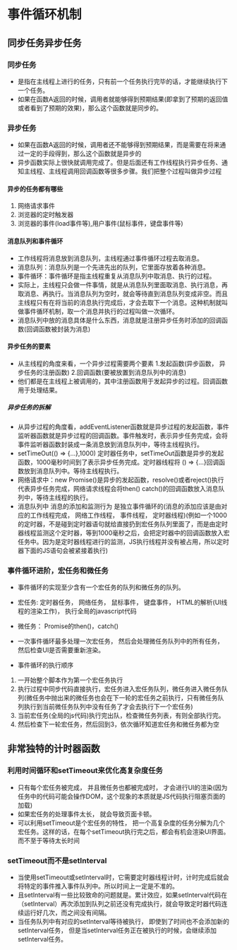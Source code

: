 <!--
 * @Author: xujie 1607526161@qq.com
 * @Date: 2022-04-22 13:10:58
 * @LastEditors: xujie 1607526161@qq.com
 * @FilePath: \HTML-CSS-Javascript-\JAVAScript+ES6\JavaScript\浏览器渲染页面的过程.md\事件循环机制.md
 * @Description: 
-->
# 事件循环机制

## 同步任务异步任务

### 同步任务

* 是指在主线程上进行的任务，只有前一个任务执行完毕的话，才能继续执行下一个任务。
* 如果在函数A返回的时候，调用者就能够得到预期结果(即拿到了预期的返回值或者看到了预期的效果)，那么这个函数就是同步的。

### 异步任务

* 如果在函数A返回的时候，调用者还不能够得到预期结果，而是需要在将来通过一定的手段得到，那么这个函数就是异步的
* 异步函数实际上很快就调用完成了。但是后面还有工作线程执行异步任务、通知主线程、主线程调用回调函数等很多步骤。我们把整个过程叫做异步过程

#### 异步的任务都有哪些

1. 网络请求事件
2. 浏览器的定时触发器
3. 浏览器的事件(load事件等),用户事件(鼠标事件，键盘事件等)

#### 消息队列和事件循环

* 工作线程将消息放到消息队列，主线程通过事件循环过程去取消息。
* 消息队列：消息队列是一个先进先出的队列，它里面存放着各种消息。
* 事件循环：事件循环是指主线程重复从消息队列中取消息、执行的过程。
* 实际上，主线程只会做一件事情，就是从消息队列里面取消息、执行消息，再取消息、再执行。当消息队列为空时，就会等待直到消息队列变成非空。而且主线程只有在将当前的消息执行完成后，才会去取下一个消息。这种机制就叫做事件循环机制，取一个消息并执行的过程叫做一次循环。
* 消息队列中放的消息具体是什么东西，消息就是注册异步任务时添加的回调函数(回调函数被封装为消息)

#### 异步任务的要素

* 从主线程的角度来看，一个异步过程需要两个要素 1.发起函数(异步函数， 异步任务的注册函数) 2.回调函数(要被放置到消息队列中的消息)
* 他们都是在主线程上被调用的，其中注册函数用于发起异步的过程。回调函数用于处理结果。

##### 异步任务的拆解

* 从异步过程的角度看，addEventListener函数就是异步过程的发起函数，事件监听器函数就是异步过程的回调函数。事件触发时，表示异步任务完成，会将事件监听器函数封装成一条消息放到消息队列中，等待主线程执行。
* setTimeOut(() => {...},1000) 定时器任务中，setTimeOut函数是异步的发起函数，1000毫秒时间到了表示异步任务完成。定时器线程将 () => {...}回调函数放到消息队列中。等待主线程执行。
* 网络请求中：new Promise()是异步的发起函数，resolve()或者reject()执行代表异步任务完成，网络请求线程会将then() catch()的回调函数放入消息队列中，等待主线程的执行。
* 消息队列中 消息的添加和监测行为 是独立事件循环的(消息的添加应该是由对应的工作线程完成， 网络工作线程， 事件线程， 定时器线程)(例如一个1000的定时器，不是碰到定时器语句就给直接扔到宏任务队列里面了，而是由定时器线程监测这个定时器，等到1000毫秒之后，会把定时器中的回调函数放入宏任务中。因为是定时器线程进行的监测，JS执行线程并没有被占用，所以定时器下面的JS语句会被紧接着执行)

### 事件循环进阶，宏任务和微任务

* 事件循环的实现至少含有一个宏任务的队列和微任务的队列。
* 宏任务: 定时器任务， 网络任务， 鼠标事件， 键盘事件， HTML的解析(UI线程的渲染工作)， 执行全局的javascript代码
* 微任务： Promise的then()，catch()
* 一次事件循环最多处理一次宏任务， 然后会处理微任务队列中的所有任务， 然后检查UI是否需要重新渲染。

* 事件循环的执行顺序

1. 一开始整个脚本作为第一个宏任务执行
2. 执行过程中同步代码直接执行，宏任务进入宏任务队列，微任务进入微任务队列(微任务中抛出来的微任务也会在下一轮的宏任务之前执行，只有微任务队列执行到当前微任务队列中没有任务了才会去执行下一个宏任务)
3. 当前宏任务(全局的js代码)执行完出队，检查微任务列表，有则全部执行完。
4. 然后检查下一轮宏任务，然后回到3，依次循环知道宏任务和微任务都为空

## 非常独特的计时器函数

### 利用时间循环和setTimeout来优化高复杂度任务

* 只有每个宏任务被完成， 并且微任务也都被完成时， 才会进行UI的渲染(因为任务中的代码可能会操作DOM，这个现象的本质就是JS代码执行阻塞页面的加载)
* 如果宏任务的处理事件太长， 就会导致页面卡顿。
* 可以利用setTimeout是个宏任务的特性， 把一个高复杂度的任务分解为几个宏任务。这样的话，在每个setTimeout执行完之后，都会有机会渲染UI界面。而不至于等待太长时间

### setTimeout而不是setInterval

* 当使用setTimeout或setInterval时，它需要定时器线程计时，计时完成后就会将特定的事件推入事件队列中。所以时间上一定是不准的。
* 且setInterval有一些比较致命的问题就是。累计效应，如果setInterval代码在（setInterval）再次添加到队列之前还没有完成执行，就会导致定时器代码连续运行好几次，而之间没有间隔。
* 当任务队列中有对应的setInterval等待被执行， 即使到了时间也不会添加新的setInterval任务， 但是当setInterval任务正在被执行的时候，会继续添加setInterval任务。
